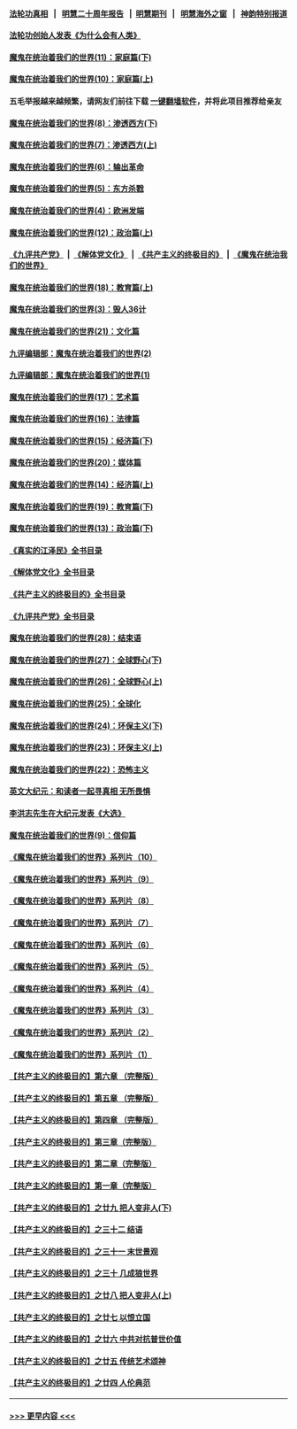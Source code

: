 #### [法轮功真相](https://github.com/gfw-breaker/truth/blob/master/README.md?t=0) &nbsp;&nbsp;|&nbsp;&nbsp; [明慧二十周年报告](https://github.com/gfw-breaker/mh-reports/blob/master/README.md?t=0) &nbsp;&nbsp;|&nbsp;&nbsp;[明慧期刊](https://github.com/gfw-breaker/mh-qikan) &nbsp;&nbsp;|&nbsp;&nbsp; [明慧海外之窗](https://github.com/gfw-breaker/mh-news/blob/master/README.md?t=0) &nbsp;&nbsp;|&nbsp;&nbsp; [神韵特别报道](https://github.com/gfw-breaker/mh-news/blob/master/shenyun.md?t=0)
#### [法轮功创始人发表《为什么会有人类》](../pages/nsc422/n13912117.md?t=03290943) 
#### [魔鬼在统治着我们的世界(11)：家庭篇(下)](../pages/nsc422/n10440961.md?t=03290943) 
#### [魔鬼在统治着我们的世界(10)：家庭篇(上)](../pages/nsc422/n10435448.md?t=03290943) 
#### 五毛举报越来越频繁，请网友们前往下载 [一键翻墙软件](https://github.com/gfw-breaker/ssr-accounts)，并将此项目推荐给亲友
#### [魔鬼在统治着我们的世界(8)：渗透西方(下)](../pages/nsc422/n10429603.md?t=03290943) 
#### [魔鬼在统治着我们的世界(7)：渗透西方(上)](../pages/nsc422/n10426013.md?t=03290943) 
#### [魔鬼在统治着我们的世界(6)：输出革命](../pages/nsc422/n10421536.md?t=03290943) 
#### [魔鬼在统治着我们的世界(5)：东方杀戮](../pages/nsc422/n10417707.md?t=03290943) 
#### [魔鬼在统治着我们的世界(4)：欧洲发端](../pages/nsc422/n10414890.md?t=03290943) 
#### [魔鬼在统治着我们的世界(12)：政治篇(上)](../pages/nsc422/n10444576.md?t=03290943) 
#### [《九评共产党》](https://github.com/begood0513/9ping.md/blob/master/README.md) &nbsp;|&nbsp; [《解体党文化》](../../../../jtdwh.md/blob/master/README.md)  &nbsp;|&nbsp; [《共产主义的终极目的》](../../../../gczydzjmd.md/blob/master/README.md) &nbsp;|&nbsp; [《魔鬼在统治我们的世界》](../../../../mgztzwmdsj.md/blob/master/README.md) 
#### [魔鬼在统治着我们的世界(18)：教育篇(上)](../pages/nsc422/n10526970.md?t=03290943) 
#### [魔鬼在统治着我们的世界(3)：毁人36计](../pages/nsc422/n10411583.md?t=03290943) 
#### [魔鬼在统治着我们的世界(21)：文化篇](../pages/nsc422/n10597706.md?t=03290943) 
#### [九评编辑部：魔鬼在统治着我们的世界(2)](../pages/nsc422/n10410036.md?t=03290943) 
#### [九评编辑部：魔鬼在统治着我们的世界(1)](../pages/nsc422/n10406825.md?t=03290943) 
#### [魔鬼在统治着我们的世界(17)：艺术篇](../pages/nsc422/n10499093.md?t=03290943) 
#### [魔鬼在统治着我们的世界(16)：法律篇](../pages/nsc422/n10485969.md?t=03290943) 
#### [魔鬼在统治着我们的世界(15)：经济篇(下)](../pages/nsc422/n10469975.md?t=03290943) 
#### [魔鬼在统治着我们的世界(20)：媒体篇](../pages/nsc422/n10586579.md?t=03290943) 
#### [魔鬼在统治着我们的世界(14)：经济篇(上)](../pages/nsc422/n10457370.md?t=03290943) 
#### [魔鬼在统治着我们的世界(19)：教育篇(下)](../pages/nsc422/n10564808.md?t=03290943) 
#### [魔鬼在统治着我们的世界(13)：政治篇(下)](../pages/nsc422/n10448270.md?t=03290943) 
#### [《真实的江泽民》全书目录](../pages/nsc422/n13721399.md?t=03290943) 
#### [《解体党文化》全书目录](../pages/nsc422/n13721157.md?t=03290943) 
#### [《共产主义的终极目的》全书目录](../pages/nsc422/n13721048.md?t=03290943) 
#### [《九评共产党》全书目录](../pages/nsc422/n13708085.md?t=03290943) 
#### [魔鬼在统治着我们的世界(28)：结束语](../pages/nsc422/n10936246.md?t=03290943) 
#### [魔鬼在统治着我们的世界(27)：全球野心(下)](../pages/nsc422/n10928319.md?t=03290943) 
#### [魔鬼在统治着我们的世界(26)：全球野心(上)](../pages/nsc422/n10900318.md?t=03290943) 
#### [魔鬼在统治着我们的世界(25)：全球化](../pages/nsc422/n10788205.md?t=03290943) 
#### [魔鬼在统治着我们的世界(24)：环保主义(下)](../pages/nsc422/n10695307.md?t=03290943) 
#### [魔鬼在统治着我们的世界(23)：环保主义(上)](../pages/nsc422/n10688613.md?t=03290943) 
#### [魔鬼在统治着我们的世界(22)：恐怖主义](../pages/nsc422/n10614727.md?t=03290943) 
#### [英文大纪元：和读者一起寻真相 无所畏惧](../pages/nsc422/n12542027.md?t=03290943) 
#### [李洪志先生在大纪元发表《大选》](../pages/nsc422/n12534746.md?t=03290943) 
#### [魔鬼在统治着我们的世界(9)：信仰篇](../pages/nsc422/n10432159.md?t=03290943) 
#### [《魔鬼在统治着我们的世界》系列片（10）](../pages/nsc422/n12292670.md?t=03290943) 
#### [《魔鬼在统治着我们的世界》系列片（9）](../pages/nsc422/n12290859.md?t=03290943) 
#### [《魔鬼在统治着我们的世界》系列片（8）](../pages/nsc422/n12287445.md?t=03290943) 
#### [《魔鬼在统治着我们的世界》系列片（7）](../pages/nsc422/n12283425.md?t=03290943) 
#### [《魔鬼在统治着我们的世界》系列片（6）](../pages/nsc422/n12282314.md?t=03290943) 
#### [《魔鬼在统治着我们的世界》系列片（5）](../pages/nsc422/n12281419.md?t=03290943) 
#### [《魔鬼在统治着我们的世界》系列片（4）](../pages/nsc422/n12274024.md?t=03290943) 
#### [《魔鬼在统治着我们的世界》系列片（3）](../pages/nsc422/n12271322.md?t=03290943) 
#### [《魔鬼在统治着我们的世界》系列片（2）](../pages/nsc422/n12269049.md?t=03290943) 
#### [《魔鬼在统治着我们的世界》系列片（1）](../pages/nsc422/n12267575.md?t=03290943) 
#### [【共产主义的终极目的】第六章 （完整版）](../pages/nsc422/n11428913.md?t=03290943) 
#### [【共产主义的终极目的】第五章 （完整版）](../pages/nsc422/n11428912.md?t=03290943) 
#### [【共产主义的终极目的】第四章 （完整版）](../pages/nsc422/n11428907.md?t=03290943) 
#### [【共产主义的终极目的】第三章（完整版）](../pages/nsc422/n11428848.md?t=03290943) 
#### [【共产主义的终极目的】第二章（完整版）](../pages/nsc422/n11428831.md?t=03290943) 
#### [【共产主义的终极目的】第一章（完整版）](../pages/nsc422/n11417651.md?t=03290943) 
#### [【共产主义的终极目的】之廿九 把人变非人(下)](../pages/nsc422/n11344140.md?t=03290943) 
#### [【共产主义的终极目的】之三十二 结语](../pages/nsc422/n11360535.md?t=03290943) 
#### [【共产主义的终极目的】之三十一 末世景观](../pages/nsc422/n11351129.md?t=03290943) 
#### [【共产主义的终极目的】之三十 几成狼世界](../pages/nsc422/n11348280.md?t=03290943) 
#### [【共产主义的终极目的】之廿八 把人变非人(上)](../pages/nsc422/n11340492.md?t=03290943) 
#### [【共产主义的终极目的】之廿七 以恨立国](../pages/nsc422/n11336944.md?t=03290943) 
#### [【共产主义的终极目的】之廿六 中共对抗普世价值](../pages/nsc422/n11324785.md?t=03290943) 
#### [【共产主义的终极目的】之廿五 传统艺术颂神](../pages/nsc422/n11296396.md?t=03290943) 
#### [【共产主义的终极目的】之廿四 人伦典范](../pages/nsc422/n11296397.md?t=03290943) 

----
#### [ >>> 更早内容 <<< ](../indexes/nsc422-earlier.md)
